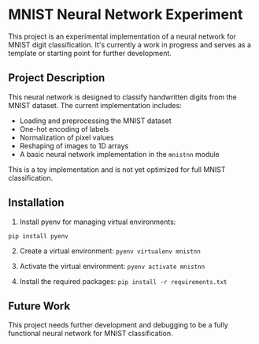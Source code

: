 # MNIST Neural Network Experiment

This project is an experimental implementation of a neural network for MNIST digit classification. It's currently a work in progress and serves as a template or starting point for further development.

## Project Description

This neural network is designed to classify handwritten digits from the MNIST dataset. The current implementation includes:

- Loading and preprocessing the MNIST dataset
- One-hot encoding of labels
- Normalization of pixel values
- Reshaping of images to 1D arrays
- A basic neural network implementation in the `mnistnn` module

This is a toy implementation and is not yet optimized for full MNIST classification.

## Installation

1. Install pyenv for managing virtual environments:

```pip install pyenv```

2. Create a virtual environment:
```pyenv virtualenv mnistnn```

3. Activate the virtual environment:
```pyenv activate mnistnn```

4. Install the required packages:
```pip install -r requirements.txt```

## Future Work
This project needs further development and debugging to be a fully functional neural network for MNIST classification.
